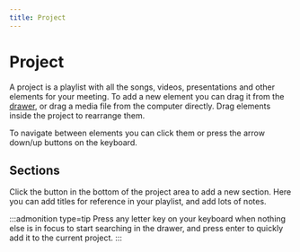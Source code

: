 ```yaml
---
title: Project
---
```


# Project

A project is a playlist with all the songs, videos, presentations and other elements for your meeting. To add a new element you can drag it from the [drawer](./drawer), or drag a media file from the computer directly. Drag elements inside the project to rearrange them.

To navigate between elements you can click them or press the arrow down/up buttons on the keyboard.

## Sections

Click the button in the bottom of the project area to add a new section. Here you can add titles for reference in your playlist, and add lots of notes.

:::admonition type=tip
Press any letter key on your keyboard when nothing else is in focus to start searching in the drawer, and press enter to quickly add it to the current project.
:::
